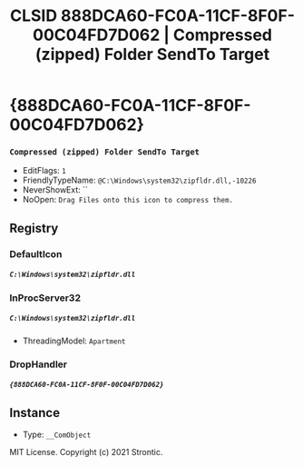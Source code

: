 ﻿---
title: "CLSID 888DCA60-FC0A-11CF-8F0F-00C04FD7D062 | Compressed (zipped) Folder SendTo Target"
excerpt: What is COM-Object CLSID 888DCA60-FC0A-11CF-8F0F-00C04FD7D062?
---

# {888DCA60-FC0A-11CF-8F0F-00C04FD7D062}

### `Compressed (zipped) Folder SendTo Target`
* EditFlags: `1`
* FriendlyTypeName: `@C:\Windows\system32\zipfldr.dll,-10226`
* NeverShowExt: ``
* NoOpen: `Drag Files onto this icon to compress them.`

## Registry


### DefaultIcon

##### `C:\Windows\system32\zipfldr.dll`

### InProcServer32

##### `C:\Windows\system32\zipfldr.dll`
* ThreadingModel: `Apartment`

### DropHandler

##### `{888DCA60-FC0A-11CF-8F0F-00C04FD7D062}`

## Instance

* Type: `__ComObject`

MIT License. Copyright (c) 2021 Strontic.


